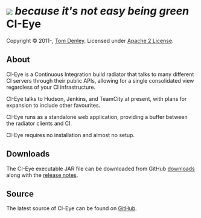 [![][logo]][website] *because it's not easy being green*
CI-Eye
======
Copyright &copy; 2011-, [Tom Denley]. Licensed under [Apache 2 License].

About
-----
CI-Eye is a Continuous Integration build radiator that talks to many different CI servers through their public APIs, allowing for a single consolidated view regardless of your CI infrastructure.

CI-Eye talks to Hudson, Jenkins, and TeamCity at present, with plans for expansion to include other favourites.

CI-Eye runs as a standalone web application, providing a buffer between the radiator clients and CI.

CI-Eye requires no installation and almost no setup.

Downloads
---------
The CI-Eye executable JAR file can be downloaded from GitHub [downloads] along with the [release notes].

Source
------
The latest source of CI-Eye can be found on [GitHub].

[logo]: https://raw.github.com/netmelody/ci-eye/master/doc/images/logo.png
[website]: http://netmelody.org
[Tom Denley]: https://github.com/scarytom
[Apache 2 License]: https://raw.github.com/netmelody/ci-eye/master/LICENSE
[downloads]: https://github.com/netmelody/ci-eye/downloads
[release notes]: https://github.com/netmelody/ci-eye/blob/master/doc/RELEASENOTES.md
[GitHub]: https://github.com/netmelody/ci-eye
